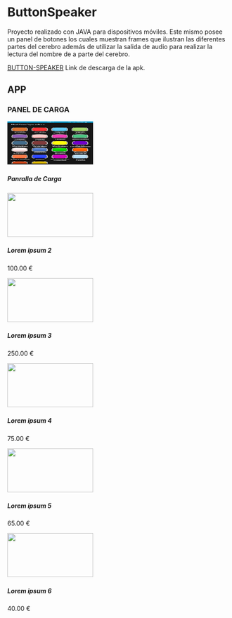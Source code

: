 # ButtonSpeaker
Proyecto realizado con JAVA para dispositivos móviles. Este mismo posee un panel de 
botones los cuales muestran frames que ilustran las diferentes partes del cerebro además de 
utilizar la salida de audio para realizar la lectura del nombre de a parte del cerebro. 

[BUTTON-SPEAKER](https://drive.google.com/file/d/1H8f5m8fhtN0oYzn9PWsqaMNfvfJMiP71/view?usp=share_link) Link de descarga de la apk.

## APP
### PANEL DE CARGA
<div>
    <div class="carrusel">
        <div class="product" id="product_0">
            <img src="/ImagesReadme/Panel1.jpg" width="195" height="100" />
            <h5>Panralla de Carga</h5>            
        </div>
        <div class="product" id="product_1">
            <img src="gallery/02.jpg" width="195" height="100" />
            <h5>Lorem ipsum 2</h5>
            <p>100.00 €</p>
        </div>
        <div class="product" id="product_2">
            <img src="gallery/03.jpg" width="195" height="100" />
            <h5>Lorem ipsum 3</h5>
            <p>250.00 €</p>
        </div>
        <div class="product" id="product_3">
            <img src="gallery/01.jpg" width="195" height="100" />
            <h5>Lorem ipsum 4</h5>
            <p>75.00 €</p>
        </div>
        <div class="product" id="product_4">
            <img src="gallery/02.jpg" width="195" height="100" />
            <h5>Lorem ipsum 5</h5>
            <p>65.00 €</p>
        </div>
        <div class="product" id="product_5">
            <img src="gallery/03.jpg" width="195" height="100" />
            <h5>Lorem ipsum 6</h5>
            <p>40.00 €</p>
        </div>
    </div>
</div>
